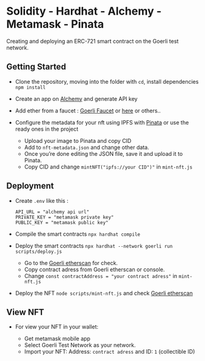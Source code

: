 # Solidity - Hardhat - Alchemy - Metamask - Pinata 

Creating and deploying an ERC-721 smart contract on the Goerli test network.

## Getting Started

- Clone the repository, moving into the folder with `cd`, install dependencies `npm install`
- Create an app on [Alchemy](https://www.alchemy.com/) and generate API key
- Add ether from a faucet : [Goerli Faucet](https://goerlifaucet.com/) or [here](https://www.allthatnode.com/faucet/ethereum.dsrv) or others..
- Configure the metadata for your nft using IPFS with [Pinata](https://app.pinata.cloud/) or use the ready ones in the project

    - Upload your image to Pinata and copy CID
    - Add to `nft-metadata.json` and change other data.
    - Once you’re done editing the JSON file, save it and upload it to Pinata.
    - Copy CID and change `mintNFT("ipfs://your CID")"` in `mint-nft.js`  

## Deployment

- Create `.env` like this :

    ```
    API_URL = "alchemy api url"
    PRIVATE_KEY = "metamask private key"
    PUBLIC_KEY = "metamask public key"
    ```

- Compile the smart contracts `npx hardhat compile`
- Deploy the smart contracts `npx hardhat --network goerli run scripts/deploy.js`

    - Go to the [Goerli etherscan](https://goerli.etherscan.io/) for check.
    - Copy contract adress from Goerli etherscan or console.
    - Change `const contractAddress = "your contract adress"` in `mint-nft.js`

- Deploy the NFT `node scripts/mint-nft.js` and check [Goerli etherscan](https://goerli.etherscan.io/)

## View NFT

- For view your NFT in your wallet: 

    - Get metamask mobile app
    - Select Goerli Test Network as your network.
    - Import your NFT: Address: `contract adress` and ID: `1` (collectible ID)


<!-- ### Screenshots
